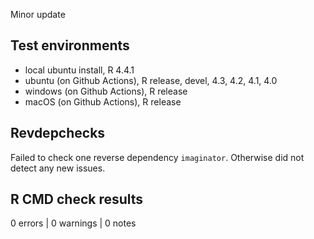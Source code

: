 Minor update

## Test environments

* local ubuntu install, R 4.4.1
* ubuntu (on Github Actions), R release, devel, 4.3, 4.2, 4.1, 4.0
* windows (on Github Actions), R release
* macOS (on Github Actions), R release

## Revdepchecks

Failed to check one reverse dependency `imaginator`. Otherwise did not detect any new issues.

## R CMD check results

0 errors | 0 warnings | 0 notes
